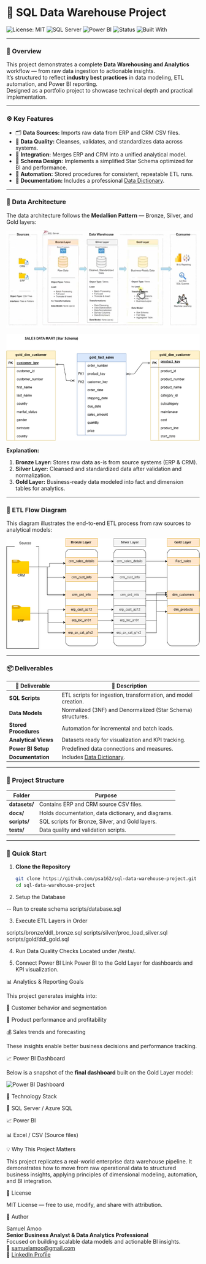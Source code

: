 # 💾 SQL Data Warehouse Project  

![License: MIT](https://img.shields.io/badge/License-MIT-blue.svg)
![SQL Server](https://img.shields.io/badge/SQL-Server-lightgrey)
![Power BI](https://img.shields.io/badge/Power%20BI-Visualization-yellow)
![Status](https://img.shields.io/badge/Status-Active-brightgreen)
![Built With](https://img.shields.io/badge/Built%20With-SQL%2C%20PowerBI-orange)

---

### 📘 Overview  
This project demonstrates a complete **Data Warehousing and Analytics** workflow — from raw data ingestion to actionable insights.  
It’s structured to reflect **industry best practices** in data modeling, ETL automation, and Power BI reporting.  
Designed as a portfolio project to showcase technical depth and practical implementation.

---

### ⚙️ Key Features  
- 🗂️ **Data Sources:** Imports raw data from ERP and CRM CSV files.  
- 🧹 **Data Quality:** Cleanses, validates, and standardizes data across systems.  
- 🔗 **Integration:** Merges ERP and CRM into a unified analytical model.  
- 🧱 **Schema Design:** Implements a simplified Star Schema optimized for BI and performance.  
- 🤖 **Automation:** Stored procedures for consistent, repeatable ETL runs.  
- 📑 **Documentation:** Includes a professional [Data Dictionary](docs/Professional_Data_Dictionary_Gold_Layer.docx).


---

### 🧩 Data Architecture  

The data architecture follows the **Medallion Pattern** — Bronze, Silver, and Gold layers:  

![Medallion Architecture](docs/Medallion_Architecture.png)

![Star Schema](docs/Starscema.drawio.png)

**Explanation:**  
1. **Bronze Layer:** Stores raw data as-is from source systems (ERP & CRM).  
2. **Silver Layer:** Cleansed and standardized data after validation and normalization.  
3. **Gold Layer:** Business-ready data modeled into fact and dimension tables for analytics.  

---

### 🔄 ETL Flow Diagram  

This diagram illustrates the end-to-end ETL process from raw sources to analytical models:  

![ETL Flow](docs/Data%20flow%20diagram.drawio.png)

---

### 📦 Deliverables  
| 📁 Deliverable | 🧾 Description |
|----------------|----------------|
| **SQL Scripts** | ETL scripts for ingestion, transformation, and model creation. |
| **Data Models** | Normalized (3NF) and Denormalized (Star Schema) structures. |
| **Stored Procedures** | Automation for incremental and batch loads. |
| **Analytical Views** | Datasets ready for visualization and KPI tracking. |
| **Power BI Setup** | Predefined data connections and measures. |
| **Documentation** | Includes [Data Dictionary](docs/Professional_Data_Dictionary_Gold_Layer.docx). |


---

### 📁 Project Structure  
| Folder | Purpose |
|---------|----------|
| **datasets/** | Contains ERP and CRM source CSV files. |
| **docs/** | Holds documentation, data dictionary, and diagrams. |
| **scripts/** | SQL scripts for Bronze, Silver, and Gold layers. |
| **tests/** | Data quality and validation scripts. |

---

### 🚀 Quick Start  

1. **Clone the Repository**  
   ```bash
   git clone https://github.com/psa162/sql-data-warehouse-project.git
   cd sql-data-warehouse-project
2. Setup the Database

-- Run to create schema
scripts/database.sql


3. Execute ETL Layers in Order

scripts/bronze/ddl_bronze.sql
scripts/silver/proc_load_silver.sql
scripts/gold/ddl_gold.sql


4. Run Data Quality Checks
Located under /tests/.

5. Connect Power BI
Link Power BI to the Gold Layer for dashboards and KPI visualization.

📊 Analytics & Reporting Goals

This project generates insights into:

👥 Customer behavior and segmentation

🛒 Product performance and profitability

💰 Sales trends and forecasting

These insights enable better business decisions and performance tracking.

📈 Power BI Dashboard

Below is a snapshot of the **final dashboard** built on the Gold Layer model:  

![Power BI Dashboard](docs/PowerBI_Dashboard.png)

🧰 Technology Stack

🧩 SQL Server / Azure SQL

📈 Power BI

📊 Excel / CSV (Source files)

💡 Why This Project Matters

This project replicates a real-world enterprise data warehouse pipeline.
It demonstrates how to move from raw operational data to structured business insights, applying principles of dimensional modeling, automation, and BI integration.

📜 License

MIT License — free to use, modify, and share with attribution.

👤 Author

Samuel Amoo  
**Senior Business Analyst & Data Analytics Professional**  
Focused on building scalable data models and actionable BI insights.  
📧 samuelamoo@gmail.com  
🔗 [LinkedIn Profile](https://www.linkedin.com/in/samuel-amoo/)

